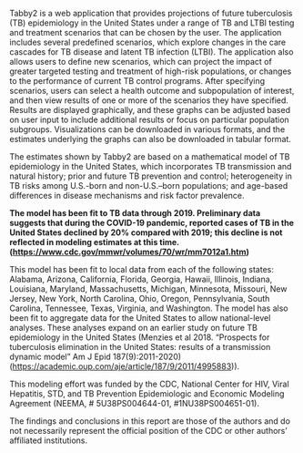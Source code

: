 Tabby2 is a web application that provides projections of future tuberculosis (TB) epidemiology in the United States under a range of TB and LTBI testing and treatment scenarios that can be chosen by the user. The application includes several predefined scenarios, which explore changes in the care cascades for TB disease and latent TB infection (LTBI). The application also allows users to define new scenarios, which can project the impact of greater targeted testing and treatment of high-risk populations, or changes to the performance of current TB control programs. After specifying scenarios, users can select a health outcome and subpopulation of interest, and then view results of one or more of the scenarios they have specified. Results are displayed graphically, and these graphs can be adjusted based on user input to include additional results or focus on particular population subgroups. Visualizations can be downloaded in various formats, and the estimates underlying the graphs can also be downloaded in tabular format.

The estimates shown by Tabby2 are based on a mathematical model of TB epidemiology in the United States, which incorporates TB transmission and natural history; prior and future TB prevention and control; heterogeneity in TB risks among U.S.-born and non-U.S.–born populations; and age-based differences in disease mechanisms and risk factor prevalence. 

**The model has been fit to TB data through 2019. Preliminary data suggests that during the COVID-19 pandemic, reported cases of TB in the United States declined by 20% compared with 2019; this decline is not reflected in modeling estimates at this time. (https://www.cdc.gov/mmwr/volumes/70/wr/mm7012a1.htm)**
 
This model has been fit to local data from each of the following states: Alabama, Arizona, California, Florida, Georgia, Hawaii, Illinois, Indiana, Louisiana, Maryland, Massachusetts, Michigan, Minnesota, Missouri, New Jersey, New York, North Carolina, Ohio, Oregon, Pennsylvania, South Carolina, Tennessee, Texas, Virginia, and Washington. The model has also been fit to aggregate data for the United States to allow national-level analyses. These analyses expand on an earlier study on future TB epidemiology in the United States (Menzies et al 2018. “Prospects for tuberculosis elimination in the United States: results of a transmission dynamic model” Am J Epid 187(9):2011-2020) (https://academic.oup.com/aje/article/187/9/2011/4995883)).  

This modeling effort was funded by the CDC, National Center for HIV, Viral Hepatitis, STD, and TB Prevention Epidemiologic and Economic Modeling Agreement (NEEMA, # 5U38PS004644-01, #1NU38PS004651-01).

The findings and conclusions in this report are those of the authors and do not 
necessarily represent the official position of the CDC or other authors’ affiliated institutions.


